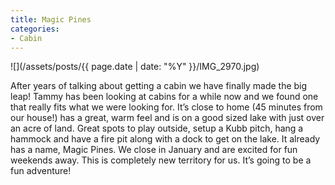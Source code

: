 ```yaml
---
title: Magic Pines
categories:
- Cabin
---
```


![](/assets/posts/{{ page.date | date: "%Y" }}/IMG_2970.jpg)
  



After years of talking about getting a cabin we have finally made the big leap! Tammy has been looking at cabins for a while now and we found one that really fits what we were looking for. It’s close to home (45 minutes from our house!) has a great, warm feel and is on a good sized lake with just over an acre of land. Great spots to play outside, setup a Kubb pitch, hang a hammock and have a fire pit along with a dock to get on the lake. It already has a name, Magic Pines.
We close in January and are excited for fun weekends away. This is completely new territory for us. It’s going to be a fun adventure!
